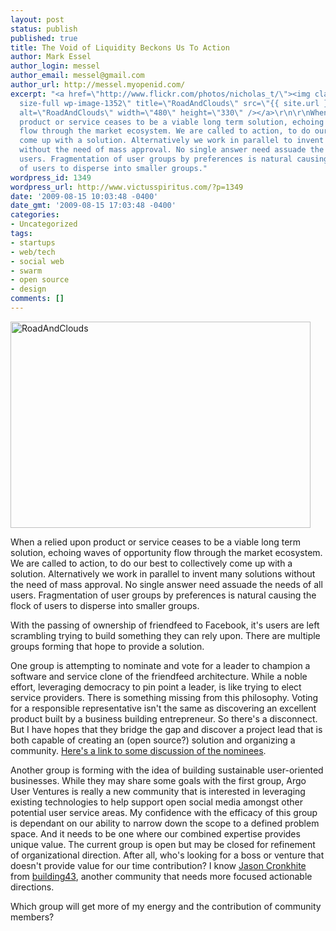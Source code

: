 ```yaml
---
layout: post
status: publish
published: true
title: The Void of Liquidity Beckons Us To Action
author: Mark Essel
author_login: messel
author_email: messel@gmail.com
author_url: http://messel.myopenid.com/
excerpt: "<a href=\"http://www.flickr.com/photos/nicholas_t/\"><img class=\"aligncenter
  size-full wp-image-1352\" title=\"RoadAndClouds\" src=\"{{ site.url }}/assets/2009/08/RoadAndClouds.jpg\"
  alt=\"RoadAndClouds\" width=\"480\" height=\"330\" /></a>\r\n\r\nWhen a relied upon
  product or service ceases to be a viable long term solution, echoing waves of opportunity
  flow through the market ecosystem. We are called to action, to do our best to collectively
  come up with a solution. Alternatively we work in parallel to invent many solutions
  without the need of mass approval. No single answer need assuade the needs of all
  users. Fragmentation of user groups by preferences is natural causing the flock
  of users to disperse into smaller groups."
wordpress_id: 1349
wordpress_url: http://www.victusspiritus.com/?p=1349
date: '2009-08-15 10:03:48 -0400'
date_gmt: '2009-08-15 17:03:48 -0400'
categories:
- Uncategorized
tags:
- startups
- web/tech
- social web
- swarm
- open source
- design
comments: []
---
```

<p><a href="http://www.flickr.com/photos/nicholas_t/"><img class="aligncenter size-full wp-image-1352" title="RoadAndClouds" src="{{ site.url }}/assets/2009/08/RoadAndClouds.jpg" alt="RoadAndClouds" width="480" height="330" /></a></p>
<p>When a relied upon product or service ceases to be a viable long term solution, echoing waves of opportunity flow through the market ecosystem. We are called to action, to do our best to collectively come up with a solution. Alternatively we work in parallel to invent many solutions without the need of mass approval. No single answer need assuade the needs of all users. Fragmentation of user groups by preferences is natural causing the flock of users to disperse into smaller groups.<a id="more"></a><a id="more-1349"></a></p>
<p>With the passing of ownership of friendfeed to Facebook, it's users are left scrambling trying to build something they can rely upon. There are multiple groups forming that hope to provide a solution.</p>
<p>One group is attempting to nominate and vote for a leader to champion a software and service clone of the friendfeed architecture. While a noble effort, leveraging democracy to pin point a leader, is like trying to elect service providers. There is something missing from this philosophy. Voting for a responsible representative isn't the same as discovering an excellent product built by a business building entrepreneur. So there's a disconnect. But I have hopes that they bridge the gap and discover a project lead that is both capable of creating an (open source?) solution and organizing a community. <a href="http://friendfeed.com/clonefeed/a1463a99/do-we-need-to-elect-benevolent-dictator-someone">Here's a link to some discussion of the nominees</a>.</p>
<p>Another group is forming with the idea of building sustainable user-oriented businesses. While they may share some goals with the first group, Argo User Ventures is really a new community that is interested in leveraging existing technologies to help support open social media amongst other potential user service areas. My confidence with the efficacy of this group is dependant on our ability to narrow down the scope to a defined problem space. And it needs to be one where our combined expertise provides unique value. The current group is open but may be closed for refinement of organizational direction. After all, who's looking for a boss or venture that doesn't provide value for our time contribution? I know <a href="http://friendfeed.com/jasoncronkhite">Jason Cronkhite</a> from <a href="http://www.building43.com/">building43</a>, another community that needs more focused actionable directions.</p>
<p>Which group will get more of my energy and the contribution of community members?</p>

